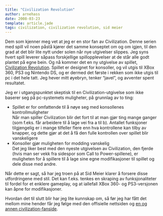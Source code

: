 ```yaml
---
title: "Civilization Revolution"
author: arnehass
date: 2008-03-23
template: article.jade
tags: civilization, civilization revolution, sid meier
---
```


<p>Dem som kjenner meg vet at jeg er en stor fan av Civilization. Denne serien med spill vil noen påstå kjører det samme konseptet om og om igjen, til den grad at det blir lite nytt under solen når nye utgivelser slippes. Jeg syns hvert spill leverer såpass forskjellige spillopplevelser at de står alle godt plantet på egne bein. Og nå kommer det en ny utgivelse av spillet, <a href="http://www.civilizationrevolution.com/">Civilization Revolution</a>. Spillet er designet for konsoller, og vil utgis til XBox 360, PS3 og Nintendo DS, og er dermed det første i rekken som ikke utgis til pc i det hele tatt. Jeg hever mitt øyebryn, tenker “javel”, og avventer spent resultatet.</p>
<span class="more"></span>
<p>Jeg er i utgangspunktet skeptisk til en Civilization-utgivelse som ikke baserer seg på pc-systemets muligheter, på grunnlag av to ting:</p>
<ul>
<li>Spillet er for omfattende til å nøye seg med konsollenes kontrollmuligheter<br>
Når man spiller Civilization blir det fort til at man gjør ting mange ganger (som f.eks. får arbeidere til å lage vei fra a til b). Antallet funksjoner tilgjengelig er i mange tilfeller flere enn hva kontrollene kan tilby av knapper, og dette gjør at det å få den fulle kontrollen over spillet blir vanskeligere</li>
<li>Konsoller gjør muligheten for modding vanskelig<br>
Det jeg liker best med den nyeste utgivelsen av Civilization, den fjerde (hvis man ser vekk fra sidespor som Call to Power-spillene), er muligheten for å spillere til å lage sine egne modifikasjoner til spillet og dele disse med andre.</li>
</ul>
<p>Når dette er sagt, så har jeg troen på at Sid Meier klarer å forsere disse utfordringene med stil. Det kan f.eks. tenkes en skraping av funksjonaliteter til fordel for et enklere gameplay, og at iallefall XBox 360- og PS3-versjonen kan åpne for modifikasjoner.</p>
<p>Hvordan det til slutt blir har jeg lite kunnskap om, så før jeg har fått det mellom mine hender får jeg følge med den offisielle nettsiden og <a href="http://www.civfanatics.com/">en og annen civilization-fanside</a>.</p>
